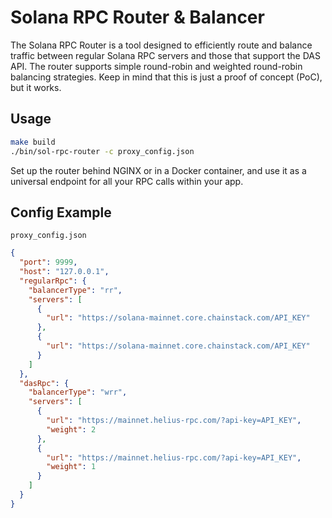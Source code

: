 # Solana RPC Router & Balancer

The Solana RPC Router is a tool designed to efficiently route and balance traffic between regular Solana RPC servers and those that support the DAS API. The router supports simple round-robin and weighted round-robin balancing strategies. Keep in mind that this is just a proof of concept (PoC), but it works.

## Usage

```sh
make build
./bin/sol-rpc-router -c proxy_config.json
```

Set up the router behind NGINX or in a Docker container, and use it as a universal endpoint for all your RPC calls within your app.

## Config Example

`proxy_config.json`

```json
{
  "port": 9999,
  "host": "127.0.0.1",
  "regularRpc": {
    "balancerType": "rr",
    "servers": [
      {
        "url": "https://solana-mainnet.core.chainstack.com/API_KEY"
      },
      {
        "url": "https://solana-mainnet.core.chainstack.com/API_KEY"
      }
    ]
  },
  "dasRpc": {
    "balancerType": "wrr",
    "servers": [
      {
        "url": "https://mainnet.helius-rpc.com/?api-key=API_KEY",
        "weight": 2
      },
      {
        "url": "https://mainnet.helius-rpc.com/?api-key=API_KEY",
        "weight": 1
      }
    ]
  }
}
```
